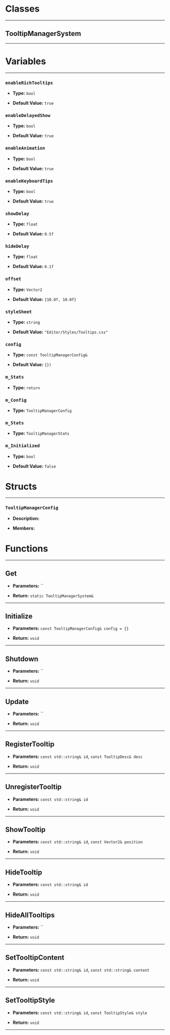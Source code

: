 # Classes
---

## TooltipManagerSystem
---




# Variables
---

### `enableRichTooltips`

- **Type:** `bool`

- **Default Value:** `true`



### `enableDelayedShow`

- **Type:** `bool`

- **Default Value:** `true`



### `enableAnimation`

- **Type:** `bool`

- **Default Value:** `true`



### `enableKeyboardTips`

- **Type:** `bool`

- **Default Value:** `true`



### `showDelay`

- **Type:** `float`

- **Default Value:** `0.5f`



### `hideDelay`

- **Type:** `float`

- **Default Value:** `0.1f`



### `offset`

- **Type:** `Vector2`

- **Default Value:** `{10.0f, 10.0f}`



### `styleSheet`

- **Type:** `string`

- **Default Value:** `"Editor/Styles/Tooltips.css"`



### `config`

- **Type:** `const TooltipManagerConfig&`

- **Default Value:** `{})`



### `m_Stats`

- **Type:** `return`



### `m_Config`

- **Type:** `TooltipManagerConfig`



### `m_Stats`

- **Type:** `TooltipManagerStats`



### `m_Initialized`

- **Type:** `bool`

- **Default Value:** `false`




# Structs
---

### `TooltipManagerConfig`

- **Description:** 

- **Members:**




# Functions
---

## Get



- **Parameters:** ``

- **Return:** `static TooltipManagerSystem&`

---

## Initialize



- **Parameters:** `const TooltipManagerConfig& config = {}`

- **Return:** `void`

---

## Shutdown



- **Parameters:** ``

- **Return:** `void`

---

## Update



- **Parameters:** ``

- **Return:** `void`

---

## RegisterTooltip



- **Parameters:** `const std::string& id`, `const TooltipDesc& desc`

- **Return:** `void`

---

## UnregisterTooltip



- **Parameters:** `const std::string& id`

- **Return:** `void`

---

## ShowTooltip



- **Parameters:** `const std::string& id`, `const Vector2& position`

- **Return:** `void`

---

## HideTooltip



- **Parameters:** `const std::string& id`

- **Return:** `void`

---

## HideAllTooltips



- **Parameters:** ``

- **Return:** `void`

---

## SetTooltipContent



- **Parameters:** `const std::string& id`, `const std::string& content`

- **Return:** `void`

---

## SetTooltipStyle



- **Parameters:** `const std::string& id`, `const TooltipStyle& style`

- **Return:** `void`

---
